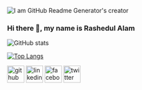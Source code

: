 ![I am GitHub Readme Generator's creator](https://scontent.fdac24-1.fna.fbcdn.net/v/t1.6435-9/102378087_1986457561478791_1016705123212814320_n.png?_nc_cat=104&ccb=1-5&_nc_sid=e3f864&_nc_ohc=GbB0Cs8LYxQAX8OEF04&_nc_ht=scontent.fdac24-1.fna&oh=00_AT-J-uHEC6EG5fyq7OBIpzMYLA0jDcEb0-mCtzEULTLGAQ&oe=6226F4F6)

### Hi there 👋, my name is Rashedul Alam


![GitHub stats](https://github-readme-stats.vercel.app/api?username=rashedulalam46&show_icons=true)  

[![Top Langs](https://github-readme-stats.vercel.app/api/top-langs/?username=rashedulalam46)](https://github.com/anuraghazra/github-readme-stats)

[<img src='https://cdn.jsdelivr.net/npm/simple-icons@3.0.1/icons/github.svg' alt='github' height='40'>](https://github.com/rashedulalam46)  [<img src='https://cdn.jsdelivr.net/npm/simple-icons@3.0.1/icons/linkedin.svg' alt='linkedin' height='40'>](https://www.linkedin.com/in/rashedulalam46/)  [<img src='https://cdn.jsdelivr.net/npm/simple-icons@3.0.1/icons/facebook.svg' alt='facebook' height='40'>](https://www.facebook.com/p.rashedulalam)  [<img src='https://cdn.jsdelivr.net/npm/simple-icons@3.0.1/icons/twitter.svg' alt='twitter' height='40'>](https://twitter.com/rashedulalam46)  


